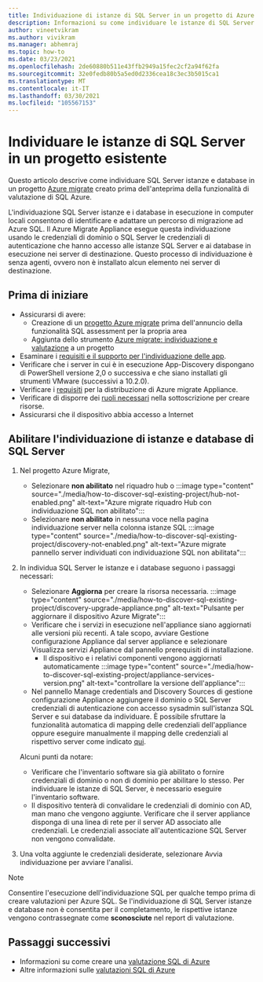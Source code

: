 ```yaml
---
title: Individuazione di istanze di SQL Server in un progetto di Azure Migrate esistente
description: Informazioni su come individuare le istanze di SQL Server in un progetto di Azure Migrate esistente.
author: vineetvikram
ms.author: vivikram
ms.manager: abhemraj
ms.topic: how-to
ms.date: 03/23/2021
ms.openlocfilehash: 2de60880b511e43ffb2949a15fec2cf2a94f62fa
ms.sourcegitcommit: 32e0fedb80b5a5ed0d2336cea18c3ec3b5015ca1
ms.translationtype: MT
ms.contentlocale: it-IT
ms.lasthandoff: 03/30/2021
ms.locfileid: "105567153"
---
```

# <a name="discover-sql-server-instances-in-an-existing-project"></a>Individuare le istanze di SQL Server in un progetto esistente 

Questo articolo descrive come individuare SQL Server istanze e database in un progetto [Azure migrate](./migrate-services-overview.md) creato prima dell'anteprima della funzionalità di valutazione di SQL Azure.

L'individuazione SQL Server istanze e i database in esecuzione in computer locali consentono di identificare e adattare un percorso di migrazione ad Azure SQL. Il Azure Migrate Appliance esegue questa individuazione usando le credenziali di dominio o SQL Server le credenziali di autenticazione che hanno accesso alle istanze SQL Server e ai database in esecuzione nei server di destinazione. Questo processo di individuazione è senza agenti, ovvero non è installato alcun elemento nei server di destinazione.

## <a name="before-you-start"></a>Prima di iniziare

- Assicurarsi di avere:
    - Creazione di un [progetto Azure migrate](./create-manage-projects.md) prima dell'annuncio della funzionalità SQL assessment per la propria area
    - Aggiunta dello strumento [Azure migrate: individuazione e valutazione](./how-to-assess.md) a un progetto
- Esaminare i [requisiti e il supporto per l'individuazione delle app](./migrate-support-matrix-vmware.md#vmware-requirements).
-  Verificare che i server in cui è in esecuzione App-Discovery dispongano di PowerShell versione 2,0 o successiva e che siano installati gli strumenti VMware (successivi a 10.2.0).
- Verificare i [requisiti](./migrate-appliance.md) per la distribuzione di Azure migrate Appliance.
- Verificare di disporre dei [ruoli necessari](./create-manage-projects.md#verify-permissions) nella sottoscrizione per creare risorse.
- Assicurarsi che il dispositivo abbia accesso a Internet

## <a name="enable-discovery-of-sql-server-instances-and-databases"></a>Abilitare l'individuazione di istanze e database di SQL Server

1. Nel progetto Azure Migrate,
    - Selezionare **non abilitato** nel riquadro hub o   :::image type="content" source="./media/how-to-discover-sql-existing-project/hub-not-enabled.png" alt-text="Azure migrate riquadro Hub con individuazione SQL non abilitato":::
    - Selezionare **non abilitato** in nessuna voce nella pagina individuazione server nella colonna istanze SQL   :::image type="content" source="./media/how-to-discover-sql-existing-project/discovery-not-enabled.png" alt-text="Azure migrate pannello server individuati con individuazione SQL non abilitata":::
2. In individua SQL Server le istanze e i database seguono i passaggi necessari:
    - Selezionare **Aggiorna** per creare la risorsa necessaria.
        :::image type="content" source="./media/how-to-discover-sql-existing-project/discovery-upgrade-appliance.png" alt-text="Pulsante per aggiornare il dispositivo Azure Migrate":::
    - Verificare che i servizi in esecuzione nell'appliance siano aggiornati alle versioni più recenti. A tale scopo, avviare Gestione configurazione Appliance dal server appliance e selezionare Visualizza servizi Appliance dal pannello prerequisiti di installazione.
        - Il dispositivo e i relativi componenti vengono aggiornati automaticamente :::image type="content" source="./media/how-to-discover-sql-existing-project/appliance-services-version.png" alt-text="controllare la versione dell'appliance":::
    - Nel pannello Manage credentials and Discovery Sources di gestione configurazione Appliance aggiungere il dominio o SQL Server credenziali di autenticazione con accesso sysadmin sull'istanza SQL Server e sui database da individuare.
    È possibile sfruttare la funzionalità automatica di mapping delle credenziali dell'appliance oppure eseguire manualmente il mapping delle credenziali al rispettivo server come indicato [qui](./tutorial-discover-vmware.md#start-continuous-discovery).

    Alcuni punti da notare:
    - Verificare che l'inventario software sia già abilitato o fornire credenziali di dominio o non di dominio per abilitare lo stesso. Per individuare le istanze di SQL Server, è necessario eseguire l'inventario software.
    - Il dispositivo tenterà di convalidare le credenziali di dominio con AD, man mano che vengono aggiunte. Verificare che il server appliance disponga di una linea di rete per il server AD associato alle credenziali. Le credenziali associate all'autenticazione SQL Server non vengono convalidate.

3. Una volta aggiunte le credenziali desiderate, selezionare Avvia individuazione per avviare l'analisi.

> [!Note]
>Consentire l'esecuzione dell'individuazione SQL per qualche tempo prima di creare valutazioni per Azure SQL. Se l'individuazione di SQL Server istanze e database non è consentita per il completamento, le rispettive istanze vengono contrassegnate come **sconosciute** nel report di valutazione.

## <a name="next-steps"></a>Passaggi successivi

- Informazioni su come creare una [valutazione SQL di Azure](./how-to-create-azure-sql-assessment.md)
- Altre informazioni sulle [valutazioni SQL di Azure](./concepts-azure-sql-assessment-calculation.md)